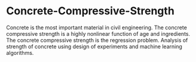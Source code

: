 # Concrete-Compressive-Strength
Concrete is the most important material in civil engineering. The concrete compressive strength is a highly nonlinear function of age and ingredients. The concrete compressive strength is the regression problem. Analysis of strength of concrete using design of experiments and machine learning algorithms.
